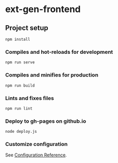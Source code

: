 # ext-gen-frontend

## Project setup
```
npm install
```

### Compiles and hot-reloads for development
```
npm run serve
```

### Compiles and minifies for production
```
npm run build
```

### Lints and fixes files
```
npm run lint
```

### Deploy to gh-pages on github.io
```
node deploy.js
```

### Customize configuration
See [Configuration Reference](https://cli.vuejs.org/config/).
